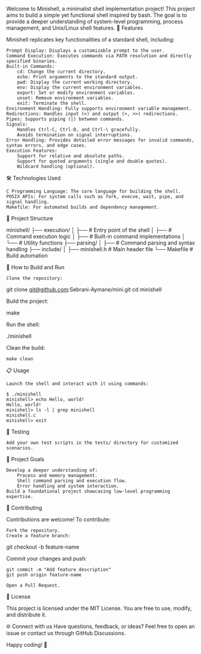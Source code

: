 Welcome to Minishell, a minimalist shell implementation project! This project aims to build a simple yet functional shell inspired by bash. The goal is to provide a deeper understanding of system-level programming, process management, and Unix/Linux shell features.
🚀 Features

Minishell replicates key functionalities of a standard shell, including:

    Prompt Display: Displays a customizable prompt to the user.
    Command Execution: Executes commands via PATH resolution and directly specified binaries.
    Built-in Commands:
        cd: Change the current directory.
        echo: Print arguments to the standard output.
        pwd: Display the current working directory.
        env: Display the current environment variables.
        export: Set or modify environment variables.
        unset: Remove environment variables.
        exit: Terminate the shell.
    Environment Handling: Fully supports environment variable management.
    Redirections: Handles input (<) and output (>, >>) redirections.
    Pipes: Supports piping (|) between commands.
    Signals:
        Handles Ctrl-C, Ctrl-D, and Ctrl-\ gracefully.
        Avoids termination on signal interruptions.
    Error Handling: Provides detailed error messages for invalid commands, syntax errors, and edge cases.
    Execution Features:
        Support for relative and absolute paths.
        Support for quoted arguments (single and double quotes).
        Wildcard handling (optional).

🛠️ Technologies Used

    C Programming Language: The core language for building the shell.
    POSIX APIs: For system calls such as fork, execve, wait, pipe, and signal handling.
    Makefile: For automated builds and dependency management.

📁 Project Structure

minishell/
├── execution/
│   ├──         # Entry point of the shell
│   ├──         # Command execution logic
│   ├──         # Built-in command implementations
│   └──         # Utility functions
├── parsing/
│   ├──         # Command parsing and syntax handling
├── include/
│   ├── minishell.h      # Main header file
└── Makefile             # Build automation

🔧 How to Build and Run

    Clone the repository:

git clone git@github.com:Sebrani-Aymane/mini.git
cd minishell

Build the project:

make

Run the shell:

./minishell

Clean the build:

    make clean

📋 Usage

    Launch the shell and interact with it using commands:

    $ ./minishell
    minishell> echo Hello, world!
    Hello, world!
    minishell> ls -l | grep minishell
    minishell.c
    minishell> exit

🧪 Testing

    Add your own test scripts in the tests/ directory for customized scenarios.

🌟 Project Goals

    Develop a deeper understanding of:
        Process and memory management.
        Shell command parsing and execution flow.
        Error handling and system interaction.
    Build a foundational project showcasing low-level programming expertise.

🤝 Contributing

Contributions are welcome! To contribute:

    Fork the repository.
    Create a feature branch:

git checkout -b feature-name

Commit your changes and push:

    git commit -m "Add feature description"
    git push origin feature-name

    Open a Pull Request.

📜 License

This project is licensed under the MIT License. You are free to use, modify, and distribute it.

🌐 Connect with us
Have questions, feedback, or ideas? Feel free to open an issue or contact us through GitHub Discussions.

Happy coding! 🚀
